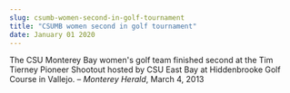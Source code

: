 ```yaml
---
slug: csumb-women-second-in-golf-tournament
title: "CSUMB women second in golf tournament"
date: January 01 2020
---
```


<p>The CSU Monterey Bay women's golf team finished second at the Tim Tierney Pioneer Shootout hosted by CSU East Bay at Hiddenbrooke Golf Course in Vallejo. – <em>Monterey Herald</em>, March 4, 2013
</p>

